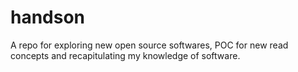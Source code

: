 handson
=======

A repo for exploring new open source softwares, POC for new read concepts and recapitulating my knowledge of software. 
